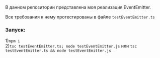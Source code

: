 В данном репозитории представлена моя реализация EventEmitter.

Все требования к нему протестированы в файле `testEventEmitter.ts`

### Запуск:<br> 
1)`npm i` <br>2)`tsc testEventEmitter.ts; node testEventEmitter.js`
или `tsc testEventEmitter.ts && node testEventEmitter.js`
